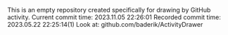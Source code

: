 This is an empty repository created specifically for drawing by GitHub activity.
Current commit time: 2023.11.05 22:26:01
Recorded commit time: 2023.05.22 22:25:14(1)
Look at: github.com/baderik/ActivityDrawer
